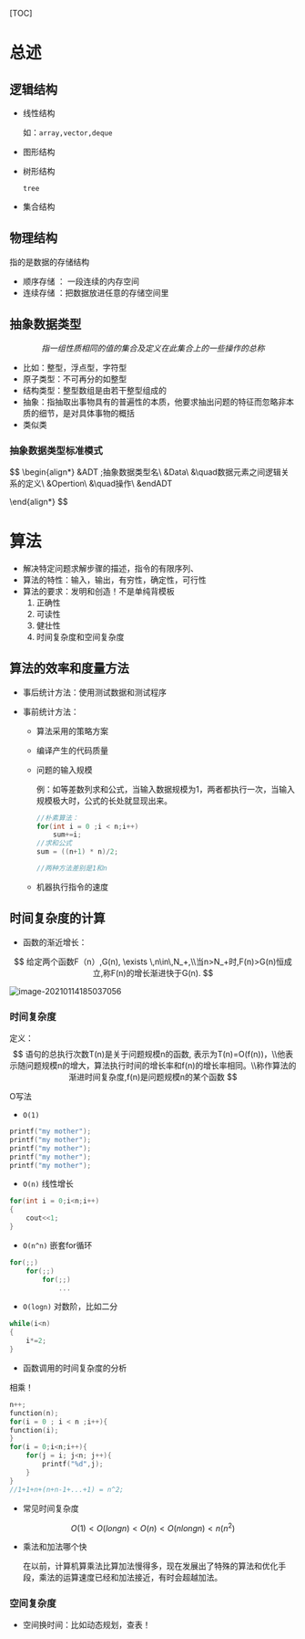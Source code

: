 [TOC]



# 总述

## 逻辑结构

- 线性结构

  如：``array,vector,deque``

- 图形结构

- 树形结构

  ``tree``

- 集合结构

## 物理结构

指的是数据的存储结构

- 顺序存储 ： 一段连续的内存空间
- 连续存储 ：把数据放进任意的存储空间里

## 抽象数据类型

$$
指一组性质相同的值的集合及定义在此集合上的一些操作的总称
$$

- 比如：整型，浮点型，字符型
- 原子类型：不可再分的如整型
- 结构类型：整型数组是由若干整型组成的
- 抽象：指抽取出事物具有的普遍性的本质，他要求抽出问题的特征而忽略非本质的细节，是对具体事物的概括 
- 类似类

### 抽象数据类型标准模式

$$
\begin{align*}
&ADT \;抽象数据类型名\\
&Data\\
&\quad数据元素之间逻辑关系的定义\\
&Opertion\\
&\quad操作\\
&endADT

\end{align*}
$$



# 算法

- 解决特定问题求解步骤的描述，指令的有限序列、
- 算法的特性：输入，输出，有穷性，确定性，可行性
- 算法的要求：发明和创造！不是单纯背模板
  1. 正确性
  2. 可读性
  3. 健壮性
  4. 时间复杂度和空间复杂度

## 算法的效率和度量方法

- 事后统计方法：使用测试数据和测试程序

- 事前统计方法：

  - 算法采用的策略方案

  - 编译产生的代码质量

  - 问题的输入规模

    例：如等差数列求和公式，当输入数据规模为1，两者都执行一次，当输入规模极大时，公式的长处就显现出来。

    ```c++
    //朴素算法：
    for(int i = 0 ;i < n;i++)
        sum+=i;
    //求和公式
    sum = ((n+1) * n)/2;
    
    //两种方法差别是1和n
    ```

  - 机器执行指令的速度

## 时间复杂度的计算

- 函数的渐近增长：

$$
给定两个函数F（n）,G(n), \exists \,n\in\,N_+,\\当n>N_+时,F(n)>G(n)恒成立,称F(n)的增长渐进快于G(n).
$$

![image-20210114185037056](E:\C-NoteBook\数据结构\assets\image-20210114185037056.png)

### 时间复杂度

定义：
$$
语句的总执行次数T(n)是关于问题规模n的函数,
表示为T(n)=O(f(n))，\\他表示随问题规模n的增大，算法执行时间的增长率和f(n)的增长率相同。\\称作算法的渐进时间复杂度,f(n)是问题规模n的某个函数
$$

O写法

- ``O(1)``

```c
printf("my mother");
printf("my mother");
printf("my mother");
printf("my mother");
printf("my mother");
```

- ``O(n)`` 线性增长

```c++
for(int i = 0;i<n;i++)
{
    cout<<1;
}
```

- ``O(n^n)`` 嵌套for循环

```c++
for(;;)
    for(;;)
        for(;;)
            ...
```

- ``O(logn)`` 对数阶，比如二分

```c++
while(i<n)
{
    i*=2;
}
```

- 函数调用的时间复杂度的分析

相乘！

```c++
n++;
function(n);
for(i = 0 ; i < n ;i++){
function(i);
}
for(i = 0;i<n;i++){
    for(j = i; j<n; j++){
        printf("%d",j);
    }
}
//1+1+n+(n+n-1+...+1) = n^2;
```

- 常见时间复杂度

$$
O(1)<O(longn)<O(n)<O(nlongn)<n(n^2)
$$

- 乘法和加法哪个快

  在以前，计算机算乘法比算加法慢得多，现在发展出了特殊的算法和优化手段，乘法的运算速度已经和加法接近，有时会超越加法。

### 空间复杂度

- 空间换时间：比如动态规划，查表！





